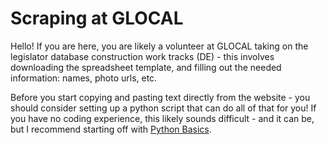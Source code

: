 # Scraping at GLOCAL

Hello! If you are here, you are likely a volunteer at GLOCAL taking on the legislator database construction work tracks (DE) - this involves downloading the spreadsheet template, and filling out the needed information: names, photo urls, etc. 

Before you start copying and pasting text directly from the website - you should consider setting up a python script that can do all of that for you! If you have no coding experience, this likely sounds difficult - and it can be, but I recommend starting off with [Python Basics](glocal-scraping-guideline\python\python-basics.md).